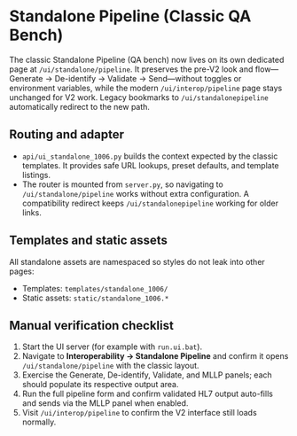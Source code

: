 # Standalone Pipeline (Classic QA Bench)

The classic Standalone Pipeline (QA bench) now lives on its own dedicated page at `/ui/standalone/pipeline`. It preserves the pre-V2 look and flow—Generate → De-identify → Validate → Send—without toggles or environment variables, while the modern `/ui/interop/pipeline` page stays unchanged for V2 work. Legacy bookmarks to `/ui/standalonepipeline` automatically redirect to the new path.

## Routing and adapter

* `api/ui_standalone_1006.py` builds the context expected by the classic templates. It provides safe URL lookups, preset defaults, and template listings.
* The router is mounted from `server.py`, so navigating to `/ui/standalone/pipeline` works without extra configuration. A compatibility redirect keeps `/ui/standalonepipeline` working for older links.

## Templates and static assets

All standalone assets are namespaced so styles do not leak into other pages:

* Templates: `templates/standalone_1006/`
* Static assets: `static/standalone_1006.*`

## Manual verification checklist

1. Start the UI server (for example with `run.ui.bat`).
2. Navigate to **Interoperability → Standalone Pipeline** and confirm it opens `/ui/standalone/pipeline` with the classic layout.
3. Exercise the Generate, De-identify, Validate, and MLLP panels; each should populate its respective output area.
4. Run the full pipeline form and confirm validated HL7 output auto-fills and sends via the MLLP panel when enabled.
5. Visit `/ui/interop/pipeline` to confirm the V2 interface still loads normally.
